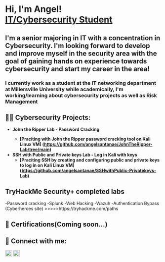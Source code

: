<h1>Hi, I'm Angel! <br/> <a href="https://www.linkedin.com/in/angel-santana-03869122b/">IT/Cybersecurity Student</a>

<h2>I'm a senior majoring in IT with a concentration in Cybersecurity. I'm looking forward to develop and improve myself in the security area with the goal of gaining hands on experience towards cybersecurity and start my career in the area!</h2>

<h3>I currently work as a student at the IT networking department at Millersville University while academically, I'm working/learning about cybersecurity projects as well as Risk Management</h3>


<h2>👨‍💻 Cybersecurity Projects:</h2>

- <b>John the Ripper Lab - Password Cracking
  - [Praciting with John the Ripper password cracking tool on Kali Linux VM] (https://github.com/angelsantanae/JohnTheRipper-Lab/tree/main)
- SSH with Public and Private keys Lab - Log in Kali with keys
  - [Praciting SSH by creating and configuring public and private keys to log in on Kali Linux VM] (https://github.com/angelsantanae/SSHwithPublic-Privatekeys-Lab)</b>


<h2> TryHackMe Security+ completed labs</h2>
-Password cracking
-Splunk
-Web Hacking
-Wazuh
-Authentication Bypass (Cyberheroes site)
>>>>>https://tryhackme.com/paths

<h2>📄 Certifications(Coming soon...)</h2>

<h2> 🤳 Connect with me:</h2>

[<img align="left" alt="JoshMadakor | LinkedIn" width="22px" src="https://cdn.jsdelivr.net/npm/simple-icons@v3/icons/linkedin.svg" />][linkedin]
[<img align="left" alt="JoshMadakor | Instagram" width="22px" src="https://cdn.jsdelivr.net/npm/simple-icons@v3/icons/instagram.svg" />][instagram]

[instagram]: https://www.instagram.com/angelsantanae/
[linkedin]: https://www.linkedin.com/in/angel-santana-03869122b/

<!--


Here are some ideas to get you started:

- 🔭 I’m currently working on ...
- 🌱 I’m currently learning ...
- 👯 I’m looking to collaborate on ...
- 🤔 I’m looking for help with ...
- 💬 Ask me about ...
- 📫 How to reach me: ...
- 😄 Pronouns: ...
- ⚡ Fun fact: ...
-->
